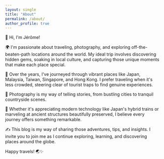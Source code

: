 ```yaml
---
layout: single
title: "About"
permalink: /about/
author_profile: true
---
```


👋 Hi, I'm Jérôme!

🌍 I'm passionate about traveling, photography, and exploring off-the-beaten-path locations around the world. My ideal trip involves discovering hidden gems, soaking in local culture, and capturing those unique moments that make each place special.

🎒 Over the years, I've journeyed through vibrant places like Japan, Malaysia, Taiwan, Singapore, and Hong Kong. I prefer traveling when it's less crowded, steering clear of tourist traps to find genuine experiences.

📸 Photography is my way of telling stories, from bustling cities to tranquil countryside scenes.

🚆 Whether it's appreciating modern technology like Japan's hybrid trains or marveling at ancient structures beautifully preserved, I believe every journey offers something remarkable.

✍️ This blog is my way of sharing those adventures, tips, and insights. I invite you to join me as I continue exploring, learning, and discovering places around the globe.

Happy travels! 🌏✨
